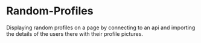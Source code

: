 # Random-Profiles
Displaying random profiles on a page by connecting to an api and importing the details of the users there with their profile pictures.
